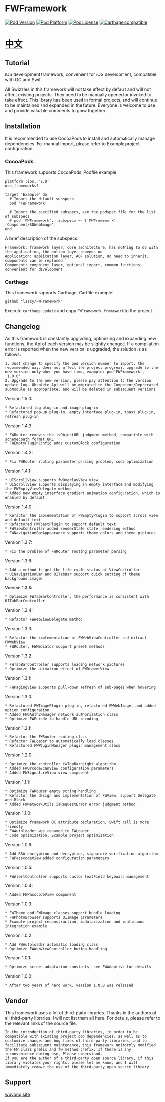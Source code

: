 # FWFramework

[![Pod Version](https://img.shields.io/cocoapods/v/FWFramework.svg?style=flat)](http://cocoadocs.org/docsets/FWFramework/)
[![Pod Platform](https://img.shields.io/cocoapods/p/FWFramework.svg?style=flat)](http://cocoadocs.org/docsets/FWFramework/)
[![Pod License](https://img.shields.io/cocoapods/l/FWFramework.svg?style=flat)](https://github.com/lszzy/FWFramework/blob/master/LICENSE)
[![Carthage compatible](https://img.shields.io/badge/Carthage-compatible-4BC51D.svg?style=flat)](https://github.com/lszzy/FWFramework)

# [中文](README_CN.md)

## Tutorial
iOS development framework, convenient for iOS development, compatible with OC and Swift.

All Swizzles in this framework will not take effect by default and will not affect existing projects. They need to be manually opened or invoked to take effect. This library has been used in formal projects, and will continue to be maintained and expanded in the future. Everyone is welcome to use and provide valuable comments to grow together.

## Installation
It is recommended to use CocoaPods to install and automatically manage dependencies. For manual import, please refer to Example project configuration.

### CocoaPods
This framework supports CocoaPods, Podfile example:

	platform :ios, '9.0'
	use_frameworks!

	target 'Example' do
	  # Import the default subspecs
	  pod 'FWFramework'
	  
	  # Import the specified subspecs, see the podspec file for the list of subspecs
	  # pod 'FWFramework', :subspecs => ['FWFramework', 'Component/SDWebImage']
	end

A brief description of the subspecs:

	Framework: framework layer, core architecture, has nothing to do with the application, the bottom layer depends on
	Application: application layer, AOP solution, no need to inherit, components can be replaced
	Component: component layer, optional import, common functions, convenient for development

### Carthage
This framework supports Carthage, Cartfile example:

	github "lszzy/FWFramework"

Execute `carthage update` and copy `FWFramework.framework` to the project.

## Changelog
As this framework is constantly upgrading, optimizing and expanding new functions, the Api of each version may be slightly changed. If a compilation error is reported when the new version is upgraded, the solution is as follows:

	1. Just change to specify the pod version number to import, the recommended way, does not affect the project progress, upgrade to the new version only when you have time, example: pod'FWFramework', '1.0.0'
	2. Upgrade to the new version, please pay attention to the version update log. Obsolete Api will be migrated to the Component/Deprecated submodule as appropriate, and will be deleted in subsequent versions

Version 1.5.0:

	* Refactored log plug-in and image plug-in
	* Refactored pop-up plug-in, empty interface plug-in, toast plug-in, refresh plug-in

Version 1.4.3:

	* FWRouter removes the isObjectURL judgment method, compatible with scheme:path format URL
	* FWEmptyPluginConfig adds customBlock configuration

Version 1.4.2:

	* Fix FWRouter routing parameter parsing problem, code optimization

Version 1.4.1:

	* UIScrollView supports fwOverlayView view
	* UIScrollView supports displaying an empty interface and modifying the FWEmptyViewDelegate method
	* Added new empty interface gradient animation configuration, which is enabled by default

Version 1.4.0:

	* Refactor the implementation of FWEmptyPlugin to support scroll view and default text
	* Refactored FWToastPlugin to support default text
	* FWViewController added renderState state rendering method
	* FWNavigationBarAppearance supports theme colors and theme pictures

Version 1.3.7:

	* Fix the problem of FWRouter routing parameter parsing

Version 1.3.6:

	* Add a method to get the life cycle status of ViewController
	* UINavigationBar and UITabBar support quick setting of theme background images

Version 1.3.5:

	* Optimize FWTabBarController, the performance is consistent with UITabBarController

Version 1.3.4:

	* Refactor FWWebViewDelegate method

Version 1.3.3:

	* Refactor the implementation of FWWebViewController and extract FWWebView
	* FWRouter, FWMediator support preset methods

Version 1.3.2:

	* FWTabBarController supports loading network pictures
	* Optimize the animation effect of FWDrawerView

Version 1.3.1:

	* FWPagingView supports pull-down refresh of sub-pages when hovering

Version 1.3.0:

	* Refactored FWImagePlugin plug-in, refactored FWWebImage, and added option configuration
	* Added FWOAuth2Manager network authorization class
	* Optimize FWEncode to handle URL encoding

Version 1.2.1:

	* Refactor the FWRouter routing class
	* Refactor FWLoader to automatically load classes
	* Refactored FWPluginManager plugin management class

Version 1.2.0:

	* Optimize the controller fwTopBarHeight algorithm
	* Added FWQrcodeScanView configuration parameters
	* Added FWSignatureView view component

Version 1.1.1:

	* Optimize FWRouter empty string handling
	* Refactor the design and implementation of FWView, support Delegate and Block
	* Added FWNetworkUtils.isRequestError error judgment method

Version 1.1.0:

	* Optimize framework OC attribute declaration, Swift call is more friendly
	* FWAutoloader was renamed to FWLoader
	* Code optimization, Example project optimization

Version 1.0.6:

	* Add RSA encryption and decryption, signature verification algorithm
	* FWPasscodeView added configuration parameters

Version 1.0.5:

	* FWAlertController supports custom textField keyboard management

Version 1.0.4:

	* Added FWPasscodeView component

Version 1.0.3:

	* FWTheme and FWImage classes support bundle loading
	* FWPhotoBrowser supports UIImage parameters
	* Example project reconstruction, modularization and continuous integration example

Version 1.0.2:

	* Add FWAutoloader automatic loading class
	* Optimize FWWebViewController button handling

Version 1.0.1:

	* Optimize screen adaptation constants, see FWAdaptive for details

Version 1.0.0:

	* After two years of hard work, version 1.0.0 was released

## Vendor
This framework uses a lot of third-party libraries. Thanks to the authors of all third-party libraries. I will not list them all here. For details, please refer to the relevant links of the source file.
 
	In the introduction of third-party libraries, in order to be compatible with existing project pod dependencies, as well as to customize changes and bug fixes of third-party libraries, and to facilitate subsequent maintenance, this framework uniformly modified the FW class prefix and fw method prefix. If there is any inconvenience during use, Please understand.
	If you are the author of a third-party open source library, if this library violates your rights, please let me know, and I will immediately remove the use of the third-party open source library. 

## Support
[wuyong.site](http://www.wuyong.site)
